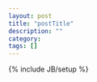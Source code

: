 ```yaml
--- 
layout: post
title: "postTitle"
description: "" 
category:  
tags: [] 
--- 
```

{% include JB/setup %}
